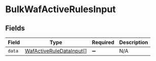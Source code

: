 # BulkWafActiveRulesInput


## Fields

| Field                                                                     | Type                                                                      | Required                                                                  | Description                                                               |
| ------------------------------------------------------------------------- | ------------------------------------------------------------------------- | ------------------------------------------------------------------------- | ------------------------------------------------------------------------- |
| `data`                                                                    | [WafActiveRuleDataInput](../../models/shared/wafactiveruledatainput.md)[] | :heavy_minus_sign:                                                        | N/A                                                                       |